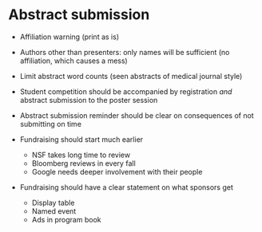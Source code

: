 # Abstract submission

+ Affiliation warning (print as is)
+ Authors other than presenters: only names will be sufficient (no affiliation, which causes a mess)
+ Limit abstract word counts (seen abstracts of medical journal style)

+ Student competition should be accompanied by registration _and_ abstract submission to the poster session

+ Abstract submission reminder should be clear on consequences of not
  submitting on time
  
+ Fundraising should start much earlier
    - NSF takes long time to review
    - Bloomberg reviews in every fall
    - Google needs deeper involvement with their people

+ Fundraising should have a clear statement on what sponsors get
    - Display table
    - Named event
    - Ads in program book
